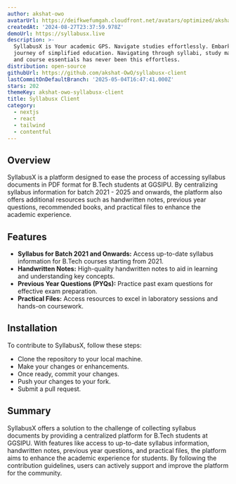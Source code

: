 ```yaml
---
author: akshat-owo
avatarUrl: https://deifkwefumgah.cloudfront.net/avatars/optimized/akshat-owo-syllabusx-client-avatar-128.webp
createdAt: '2024-08-27T23:37:59.978Z'
demoUrl: https://syllabusx.live
description: >-
  SyllabusX is Your academic GPS. Navigate studies effortlessly. Embark on a
  journey of simplified education. Navigating through syllabi, study materials,
  and course essentials has never been this effortless.
distribution: open-source
githubUrl: https://github.com/akshat-OwO/syllabusx-client
lastCommitOnDefaultBranch: '2025-05-04T16:47:41.000Z'
stars: 202
themeKey: akshat-owo-syllabusx-client
title: Syllabusx Client
category:
  - nextjs
  - react
  - tailwind
  - contentful
---
```

## Overview
SyllabusX is a platform designed to ease the process of accessing syllabus documents in PDF format for B.Tech students at GGSIPU. By centralizing syllabus information for batch 2021 - 2025 and onwards, the platform also offers additional resources such as handwritten notes, previous year questions, recommended books, and practical files to enhance the academic experience.

## Features
- **Syllabus for Batch 2021 and Onwards:** Access up-to-date syllabus information for B.Tech courses starting from 2021.
- **Handwritten Notes:** High-quality handwritten notes to aid in learning and understanding key concepts.
- **Previous Year Questions (PYQs):** Practice past exam questions for effective exam preparation.
- **Practical Files:** Access resources to excel in laboratory sessions and hands-on coursework.

## Installation
To contribute to SyllabusX, follow these steps:
- Clone the repository to your local machine.
- Make your changes or enhancements.
- Once ready, commit your changes.
- Push your changes to your fork.
- Submit a pull request.

## Summary
SyllabusX offers a solution to the challenge of collecting syllabus documents by providing a centralized platform for B.Tech students at GGSIPU. With features like access to up-to-date syllabus information, handwritten notes, previous year questions, and practical files, the platform aims to enhance the academic experience for students. By following the contribution guidelines, users can actively support and improve the platform for the community.